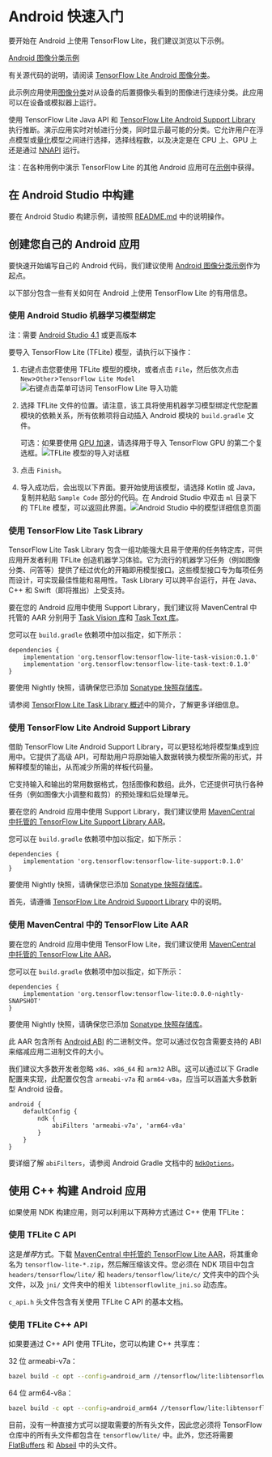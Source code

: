 # Android 快速入门

要开始在 Android 上使用 TensorFlow Lite，我们建议浏览以下示例。

<a class="button button-primary" href="https://github.com/tensorflow/examples/tree/master/lite/examples/image_classification/android">Android 图像分类示例</a>

有关源代码的说明，请阅读 [TensorFlow Lite Android 图像分类](https://tensorflow.google.cn/lite/models/image_classification/android)。

此示例应用使用[图像分类](https://tensorflow.google.cn/lite/models/image_classification/overview)对从设备的后置摄像头看到的图像进行连续分类。此应用可以在设备或模拟器上运行。

使用 TensorFlow Lite Java API 和 [TensorFlow Lite Android Support Library](https://tensorflow.google.cn/lite/performance/post_training_quantization) 执行推断。演示应用实时对帧进行分类，同时显示最可能的分类。它允许用户在浮点模型或[量化](https://developer.android.com/ndk/guides/neuralnetworks)模型之间进行选择，选择线程数，以及决定是在 CPU 上、GPU 上还是通过 [NNAPI](https://developer.android.com/ndk/guides/neuralnetworks) 运行。

注：在各种用例中演示 TensorFlow Lite 的其他 Android 应用可在[示例](https://tensorflow.google.cn/lite/examples)中获得。

## 在 Android Studio 中构建

要在 Android Studio 构建示例，请按照 [README.md](https://github.com/tensorflow/examples/blob/master/lite/examples/image_classification/android/README.md) 中的说明操作。

## 创建您自己的 Android 应用

要快速开始编写自己的 Android 代码，我们建议使用 [Android 图像分类示例](https://github.com/tensorflow/examples/tree/master/lite/examples/image_classification/android)作为起点。

以下部分包含一些有关如何在 Android 上使用 TensorFlow Lite 的有用信息。

### 使用 Android Studio 机器学习模型绑定

注：需要 [Android Studio 4.1](https://developer.android.com/studio) 或更高版本

要导入 TensorFlow Lite (TFLite) 模型，请执行以下操作：

1. 右键点击您要使用 TFLite 模型的模块，或者点击 `File`，然后依次点击 `New`&gt;`Other`&gt;`TensorFlow Lite Model` ![右键点击菜单可访问 TensorFlow Lite 导入功能](https://github.com/tensorflow/docs-l10n/blob/master/site/zh-cn/lite/images/android/right_click_menu.png?raw=true)

2. 选择 TFLite 文件的位置。请注意，该工具将使用机器学习模型绑定代您配置模块的依赖关系，所有依赖项将自动插入 Android 模块的 `build.gradle` 文件。

    可选：如果要使用 [GPU 加速](../performance/gpu)，请选择用于导入 TensorFlow GPU 的第二个复选框。![TFLite 模型的导入对话框](../images/android/import_dialog.png)

3. 点击 `Finish`。

4. 导入成功后，会出现以下界面。要开始使用该模型，请选择 Kotlin 或 Java，复制并粘贴 `Sample Code` 部分的代码。在 Android Studio 中双击 `ml` 目录下的 TFLite 模型，可以返回此界面。![Android Studio 中的模型详细信息页面](https://github.com/tensorflow/docs-l10n/blob/master/site/zh-cn/lite/images/android/model_details.png?raw=true)

### 使用 TensorFlow Lite Task Library

TensorFlow Lite Task Library 包含一组功能强大且易于使用的任务特定库，可供应用开发者利用 TFLite 创造机器学习体验。它为流行的机器学习任务（例如图像分类、问答等）提供了经过优化的开箱即用模型接口。这些模型接口专为每项任务而设计，可实现最佳性能和易用性。Task Library 可以跨平台运行，并在 Java、C++ 和 Swift（即将推出）上受支持。

要在您的 Android 应用中使用 Support Library，我们建议将 MavenCentral 中托管的 AAR 分别用于 [Task Vision 库](https://search.maven.org/artifact/org.tensorflow/tensorflow-lite-task-vision)和 [Task Text 库](https://search.maven.org/artifact/org.tensorflow/tensorflow-lite-task-text)。

您可以在 `build.gradle` 依赖项中加以指定，如下所示：

```build
dependencies {
    implementation 'org.tensorflow:tensorflow-lite-task-vision:0.1.0'
    implementation 'org.tensorflow:tensorflow-lite-task-text:0.1.0'
}
```

要使用 Nightly 快照，请确保您已添加 [Sonatype 快照存储库](./build_android#use_nightly_snapshots)。

请参阅 [TensorFlow Lite Task Library 概述](https://developer.android.com/ndk/guides/abis)中的简介，了解更多详细信息。

### 使用 TensorFlow Lite Android Support Library

借助 TensorFlow Lite Android Support Library，可以更轻松地将模型集成到应用中。它提供了高级 API，可帮助用户将原始输入数据转换为模型所需的形式，并解释模型的输出，从而减少所需的样板代码量。

它支持输入和输出的常用数据格式，包括图像和数组。此外，它还提供可执行各种任务（例如图像大小调整和裁剪）的预处理和后处理单元。

要在您的 Android 应用中使用 Support Library，我们建议使用 [MavenCentral 中托管的 TensorFlow Lite Support Library AAR](https://search.maven.org/artifact/org.tensorflow/tensorflow-lite-support)。

您可以在 `build.gradle` 依赖项中加以指定，如下所示：

```build
dependencies {
    implementation 'org.tensorflow:tensorflow-lite-support:0.1.0'
}
```

要使用 Nightly 快照，请确保您已添加 [Sonatype 快照存储库](./build_android#use_nightly_snapshots)。

首先，请遵循 [TensorFlow Lite Android Support Library](../inference_with_metadata/lite_support.md) 中的说明。

### 使用 MavenCentral 中的 TensorFlow Lite AAR

要在您的 Android 应用中使用 TensorFlow Lite，我们建议使用 [MavenCentral 中托管的 TensorFlow Lite AAR](https://search.maven.org/artifact/org.tensorflow/tensorflow-lite)。

您可以在 `build.gradle` 依赖项中加以指定，如下所示：

```build
dependencies {
    implementation 'org.tensorflow:tensorflow-lite:0.0.0-nightly-SNAPSHOT'
}
```

要使用 Nightly 快照，请确保您已添加 [Sonatype 快照存储库](./build_android#use_nightly_snapshots)。

此 AAR 包含所有 [Android ABI](https://developer.android.com/ndk/guides/abis) 的二进制文件。您可以通过仅包含需要支持的 ABI 来缩减应用二进制文件的大小。

我们建议大多数开发者忽略 `x86`、`x86_64` 和 `arm32` ABI。这可以通过以下 Gradle 配置来实现，此配置仅包含 `armeabi-v7a` 和 `arm64-v8a`，应当可以涵盖大多数新型 Android 设备。

```build
android {
    defaultConfig {
        ndk {
            abiFilters 'armeabi-v7a', 'arm64-v8a'
        }
    }
}
```

要详细了解 `abiFilters`，请参阅 Android Gradle 文档中的 [`NdkOptions`](https://google.github.io/android-gradle-dsl/current/com.android.build.gradle.internal.dsl.NdkOptions.html)。

## 使用 C++ 构建 Android 应用

如果使用 NDK 构建应用，则可以利用以下两种方式通过 C++ 使用 TFLite：

### 使用 TFLite C API

这是*推荐*方式。下载 [MavenCentral 中托管的 TensorFlow Lite AAR](https://search.maven.org/artifact/org.tensorflow/tensorflow/tensorflow-lite)，将其重命名为 `tensorflow-lite-*.zip`，然后解压缩该文件。您必须在 NDK 项目中包含 `headers/tensorflow/lite/` 和 `headers/tensorflow/lite/c/` 文件夹中的四个头文件，以及 `jni/` 文件夹中的相关 `libtensorflowlite_jni.so` 动态库。

`c_api.h` 头文件包含有关使用 TFLite C API 的基本文档。

### 使用 TFLite C++ API

如果要通过 C++ API 使用 TFLite，您可以构建 C++ 共享库：

32 位 armeabi-v7a：

```sh
bazel build -c opt --config=android_arm //tensorflow/lite:libtensorflowlite.so
```

64 位 arm64-v8a：

```sh
bazel build -c opt --config=android_arm64 //tensorflow/lite:libtensorflowlite.so
```

目前，没有一种直接方式可以提取需要的所有头文件，因此您必须将 TensorFlow 仓库中的所有头文件都包含在 `tensorflow/lite/` 中。此外，您还将需要 [FlatBuffers](https://github.com/google/flatbuffers) 和 [Abseil](https://github.com/abseil/abseil-cpp) 中的头文件。
